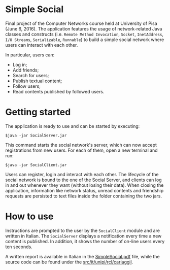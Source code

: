 # Simple Social

Final project of the Computer Networks course held at University of Pisa (June 6, 2016). The application features the usage of network-related Java classes and constructs (i.e. `Remote Method Invocation`, `Socket`, `InetAddress`, `I/O Streams`, `Serializable`, `Runnable`) to build a simple social network where users can interact with each other.

In particular, users can:

- Log in;
- Add friends;
- Search for users;
- Publish textual content;
- Follow users;
- Read contents published by followed users.

# Getting started

The application is ready to use and can be started by executing:

```
$java -jar SocialServer.jar
```

This command starts the social network's server, which can now accept registrations from new users. For each of them, open a new terminal and run:

```
$java -jar SocialClient.jar
```

Users can register, login and interact with each other. The lifecycle of the social network is bound to the one of the Social Server, and clients can log in and out whenever they want (without losing their data). When closing the application, information like network status, unread contents and friendship requests are persisted to text files inside the folder containing the two jars. 

# How to use

Instructions are prompted to the user by the `SocialClient` module and are written in Italian. The `SocialServer` displays a notification every time a new content is published. In addition, it shows the number of on-line users every ten seconds.

A written report is available in Italian in the [SimpleSocial.pdf](SimpleSocial.pdf) file, while the source code can be found under the [src/it/unipi/rcl/cariaggil](src/it/unipi/rcl/cariaggil).
